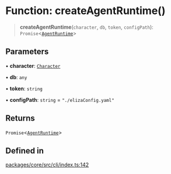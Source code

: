 # Function: createAgentRuntime()

> **createAgentRuntime**(`character`, `db`, `token`, `configPath`): `Promise`\<[`AgentRuntime`](../classes/AgentRuntime.md)\>

## Parameters

• **character**: [`Character`](../type-aliases/Character.md)

• **db**: `any`

• **token**: `string`

• **configPath**: `string` = `"./elizaConfig.yaml"`

## Returns

`Promise`\<[`AgentRuntime`](../classes/AgentRuntime.md)\>

## Defined in

[packages/core/src/cli/index.ts:142](https://github.com/ai16z/eliza/blob/main/packages/core/src/cli/index.ts#L142)
